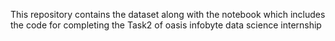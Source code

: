 This repository contains the dataset along with the notebook which includes the code for completing the Task2 of oasis infobyte data science internship


